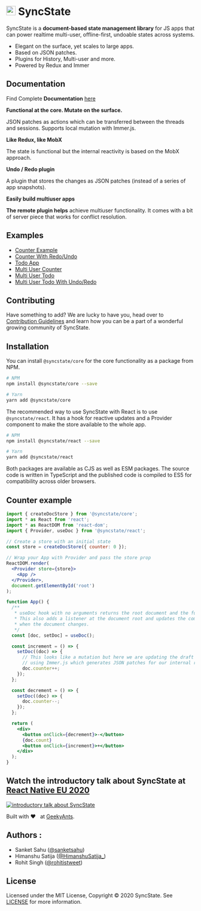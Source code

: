 # <img width="25px" src="https://github.com/syncstate/syncstate.github.io/blob/master/img/SyncStateLogoBlack.png" alt="SyncState Logo"> SyncState

SyncState is a **document-based state management library** for JS apps that can power realtime multi-user, offline-first, undoable states across systems.

- Elegant on the surface, yet scales to large apps.
- Based on JSON patches.
- Plugins for History, Multi-user and more.
- Powered by Redux and Immer

## Documentation

Find Complete **Documentation** [here](https://syncstate.github.io/docs/getting-started)

**Functional at the core. Mutate on the surface.**

JSON patches as actions which can be transferred between the threads and sessions. Supports local mutation with Immer.js.

**Like Redux, like MobX**

The state is functional but the internal reactivity is based on the MobX approach.

**Undo / Redo plugin**

A plugin that stores the changes as JSON patches (instead of a series of app snapshots).

**Easily build multiuser apps**

**The remote plugin helps** achieve multiuser functionality. It comes with a bit of server piece that works for conflict resolution.

## Examples

- [Counter Example](https://syncstate.github.io/docs/counter-example)
- [Counter With Redo/Undo](https://syncstate.github.io/docs/counter-with-redo-undo-example)
- [Todo App](https://syncstate.github.io/docs/todo-app-example)
- [Multi User Counter](https://syncstate.github.io/docs/multi-user-counter-example)
- [Multi User Todo](https://syncstate.github.io/docs/multi-user-todo-example)
- [Multi User Todo With Undo/Redo](https://syncstate.github.io/docs/multi-user-todo-example-with-undo-redo)

## Contributing

Have something to add? We are lucky to have you, head over to [Contribution Guidelines](https://github.com/syncstate/syncstate/blob/master/CONTRIBUTING.md) and learn how you can be a part of a wonderful growing community of SyncState.

## Installation

You can install `@syncstate/core` for the core functionality as a package from NPM.

```bash
# NPM
npm install @syncstate/core --save

# Yarn
yarn add @syncstate/core
```

The recommended way to use SyncState with React is to use `@syncstate/react`. It has a hook for reactive updates and a Provider component to make the store available to the whole app.

```bash
# NPM
npm install @syncstate/react --save

# Yarn
yarn add @syncstate/react
```

Both packages are available as CJS as well as ESM packages. The source code is written in TypeScript and the published code is compiled to ES5 for compatibility across older browsers.

## Counter example

```jsx
import { createDocStore } from '@syncstate/core';
import * as React from 'react';
import * as ReactDOM from 'react-dom';
import { Provider, useDoc } from '@syncstate/react';

// Create a store with an initial state
const store = createDocStore({ counter: 0 });

// Wrap your App with Provider and pass the store prop
ReactDOM.render(
  <Provider store={store}>
    <App />
  </Provider>,
  document.getElementById('root')
);

function App() {
  /**
   * useDoc hook with no arguments returns the root document and the function to modify the document.
   * This also adds a listener at the document root and updates the component
   * when the document changes.
   */
  const [doc, setDoc] = useDoc();

  const increment = () => {
    setDoc((doc) => {
      // This looks like a mutation but here we are updating the draft state
      // using Immer.js which generates JSON patches for our internal reducers.
      doc.counter++;
    });
  };

  const decrement = () => {
    setDoc((doc) => {
      doc.counter--;
    });
  };

  return (
    <div>
      <button onClick={decrement}>-</button>
      {doc.count}
      <button onClick={increment}>+</button>
    </div>
  );
}
```

## Watch the introductory talk about SyncState at [React Native EU 2020](https://youtu.be/IWkQxg6RQ-A)

[![introductory talk about SyncState](https://github.com/syncstate/syncstate.github.io/blob/master/img/reactnative_eu.png)](https://youtu.be/IWkQxg6RQ-A?t=11072)

Built with ❤️ &nbsp; at [GeekyAnts](https://geekyants.com).

## Authors :

- Sanket Sahu ([@sanketsahu](https://twitter.com/sanketsahu))
- Himanshu Satija ([@HimanshuSatija\_](https://twitter.com/HimanshuSatija_))
- Rohit Singh ([@rohitistweet](https://twitter.com/rohitistweet))

## License

Licensed under the MIT License, Copyright © 2020 SyncState.
See [LICENSE](https://github.com/syncstate/core/blob/master/LICENSE) for more information.
